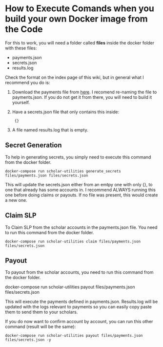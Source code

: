 # How to Execute Comands when you build your own Docker image from the Code

For this to work, you will need a folder called **files** inside the docker folder with these files:

- payments.json
- secrets.json
- results.log

Check the format on the index page of this wiki, but in general what I recommend you do is:

1. Download the payments file from [here](https://axie.management/tracker/payments). I recomend re-naming the file to payments.json. If you do not get it from there, you will need to build it yourself.

2. Have a secrets.json file that only contains this inside:

        {}

3. A file named results.log that is empty.

## Secret Generation

To help in generating secrets, you simply need to execute this command from the docker folder.

    docker-compose run scholar-utilities generate_secrets files/payments.json files/secrets.json

This will update the secrets.json either from an emtpy one with only {}, to one that already has some accounts in. I recommend ALWAYS running this one before doing claims or payouts. If no file was present, this would create a new one.

## Claim SLP

To Claim SLP from the scholar accounts in the payments.json file. You need to run this command from the docker folder.

    docker-compose run scholar-utilities claim files/payments.json files/secrets.json

## Payout

To payout from the scholar accounts, you need to run this command from the docker folder.

   docker-compose run scholar-utilities payout files/payments.json files/secrets.json

This will execute the payments defined in payments.json. Results.log will be updated with the logs relevant to payments so you can easily copy paste them to send them to your scholars.

If you do now want to confirm account by account, you can run this other command (result will be the same):

    docker-compose run scholar-utilities payout files/payments.json files/secrets.json -y
